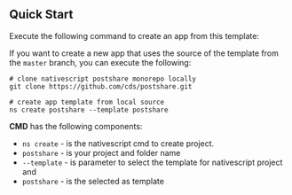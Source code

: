 ## Quick Start

Execute the following command to create an app from this template:

If you want to create a new app that uses the source of the template from the `master` branch, you can execute the following:

```
# clone nativescript postshare monorepo locally
git clone https://github.com/cds/postshare.git

# create app template from local source
ns create postshare --template postshare
```

**CMD** has the following components:

- `ns create` - is the nativescript cmd to create project.
- `postshare` - is your project and folder name
- `--template` - is parameter to select the template for nativescript project and
- `postshare` - is the selected as template

